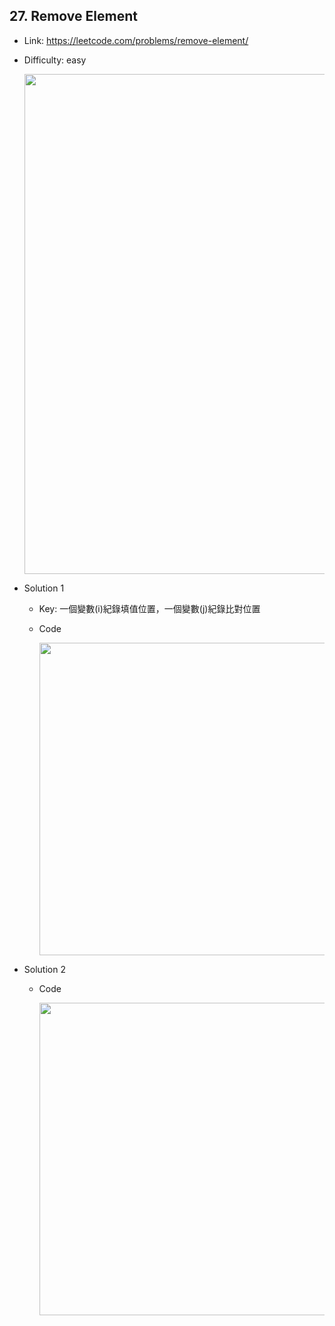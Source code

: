 ## 27. Remove Element

* Link: https://leetcode.com/problems/remove-element/
* Difficulty: easy

  <img src="https://user-images.githubusercontent.com/29893605/150507660-972856b2-3400-4931-b902-9b519f1ed59c.png" width="800" />
  
* Solution 1
  * Key: 一個變數(i)紀錄填值位置，一個變數(j)紀錄比對位置
  * Code 

    <img src="https://user-images.githubusercontent.com/29893605/150523795-61e9cb7b-71bf-4854-b0dd-d2d5d18bcf74.png" width="500" />


* Solution 2
  * Code

    <img src="https://user-images.githubusercontent.com/29893605/150524020-1d18dcf0-2ed6-4a95-8363-6102b8f9328a.png" width="500" />

 

